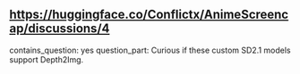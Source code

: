 ## https://huggingface.co/Conflictx/AnimeScreencap/discussions/4

contains_question: yes
question_part: Curious if these custom SD2.1 models support Depth2Img.